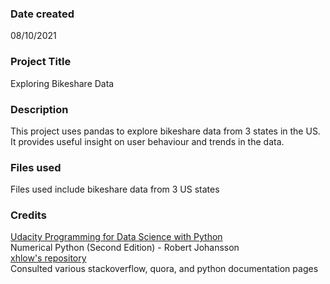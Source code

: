 ### Date created
08/10/2021

### Project Title
Exploring Bikeshare Data

### Description
This project uses pandas to explore bikeshare data from 3 states in the US.
It provides useful insight on user behaviour and trends in the data.

### Files used
Files used include bikeshare data from 3 US states

### Credits
[Udacity Programming for Data Science with Python](https://www.udacity.com/)<br/>
Numerical Python (Second Edition) - Robert Johansson<br/>
[xhlow's repository](https://github.com/xhlow/udacity-bikeshare-project)<br/>
Consulted various stackoverflow, quora, and python documentation pages<br/>
